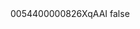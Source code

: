 <?xml version="1.0" encoding="UTF-8"?>
<CustomMetadata xmlns="http://soap.sforce.com/2006/04/metadata">
    <label>0054400000826XqAAI</label>
    <protected>false</protected>
</CustomMetadata>
